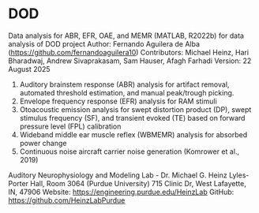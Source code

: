# DOD
Data analysis for ABR, EFR, OAE, and MEMR (MATLAB, R2022b) for data analysis of DOD project
Author: Fernando Aguilera de Alba (https://github.com/fernandoaguilera10)
Contributors: Michael Heinz, Hari Bharadwaj, Andrew Sivaprakasam, Sam Hauser, Afagh Farhadi
Version: 22 August 2025

1. Auditory brainstem response (ABR) analysis for artifact removal, automated threshold estimation, and manual peak/trough picking.
2. Envelope frequency response (EFR) analysis for RAM stimuli
3. Otoacoustic emission analysis for swept distortion product (DP), swept stimulus frequency (SF), and transient evoked (TE) based on forward pressure level (FPL) calibration
4. Wideband middle ear muscle reflex (WBMEMR) analysis for absorbed power change
5. Continuous noise aircraft carrier noise generation (Komrower et al., 2019)



Auditory Neurophysiology and Modeling Lab - Dr. Michael G. Heinz
Lyles-Porter Hall, Room 3064 (Purdue University)
715 Clinic Dr, West Lafayette, IN, 47906
Website: https://engineering.purdue.edu/HeinzLab
GitHub: https://github.com/HeinzLabPurdue




